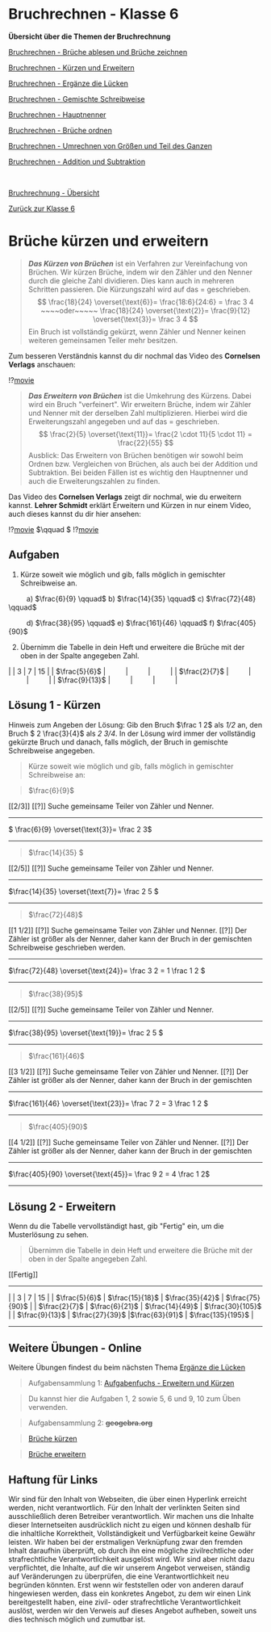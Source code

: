 <!--
author: Susanne Suckfüll
email: su-aes@masannek.de
language: de
narrator: German Female
script: url.js

View this file on https://liascript.github.io/course/?https://raw.githubusercontent.com/SUC-AES/Mathematik-5/master/2_Massen_1.md
-->

# Bruchrechnen - Klasse 6

**Übersicht über die Themen der Bruchrechnung**

[Bruchrechnen - Brüche ablesen und Brüche zeichnen](https://liascript.github.io/course/?https://raw.githubusercontent.com/SUC-AES/Mathe-Webseite/master/Klasse_06/02_Bruchrechnen/M-06-02-01-Ablesen-Zeichnen.md#2)

[Bruchrechnen - Kürzen und Erweitern](https://liascript.github.io/course/?https://raw.githubusercontent.com/SUC-AES/Mathe-Webseite/master/Klasse_06/02_Bruchrechnen/M-06-02-02-Kuerzen-Erweitern.md#2)

[Bruchrechnen - Ergänze die Lücken](https://liascript.github.io/course/?https://raw.githubusercontent.com/SUC-AES/Mathe-Webseite/master/Klasse_06/02_Bruchrechnen/M-06-02-03-Ergaenze-Luecken.md#2)

[Bruchrechnen - Gemischte Schreibweise](https://liascript.github.io/course/?https://raw.githubusercontent.com/SUC-AES/Mathe-Webseite/master/Klasse_06/02_Bruchrechnen/M-06-02-04-Gemischte-Schreibweise.md#2)

[Bruchrechnen - Hauptnenner](https://liascript.github.io/course/?https://raw.githubusercontent.com/SUC-AES/Mathe-Webseite/master/Klasse_06/02_Bruchrechnen/M-06-02-05-Hauptnenner.md#2)

[Bruchrechnen - Brüche ordnen](https://liascript.github.io/course/?https://raw.githubusercontent.com/SUC-AES/Mathe-Webseite/master/Klasse_06/02_Bruchrechnen/M-06-02-06-Brueche-ordnen.md#2)

[Bruchrechnen - Umrechnen von Größen und Teil des Ganzen](https://liascript.github.io/course/?https://raw.githubusercontent.com/SUC-AES/Mathe-Webseite/master/Klasse_06/02_Bruchrechnen/M-06-02-07-Groessen-Teil-des-Ganzen.md#2)

[Bruchrechnen - Addition und Subtraktion](https://liascript.github.io/course/?https://raw.githubusercontent.com/SUC-AES/Mathe-Webseite/master/Klasse_06/02_Bruchrechnen/M-06-02-08-Addition-Subtraktion.md#2)



$\qquad$

[Bruchrechnung - Übersicht](https://liascript.github.io/course/?https://raw.githubusercontent.com/SUC-AES/Mathe-Webseite/master/Klasse_06/02_Bruchrechnen/M-06-02-00-Uebersicht.md#1)

[Zurück zur Klasse 6]()




# Brüche kürzen und erweitern

> ***Das Kürzen von Brüchen*** ist ein Verfahren zur Vereinfachung von Brüchen. Wir kürzen Brüche, indem wir den Zähler und den Nenner durch die gleiche Zahl dividieren. Dies kann auch in mehreren Schritten passieren. Die Kürzungszahl wird auf das  = geschrieben.
>$$ \frac{18}{24} \overset{\text{6}}= \frac{18:6}{24:6} = \frac 3 4 ~~~~oder~~~~~ \frac{18}{24} \overset{\text{2}}= \frac{9}{12} \overset{\text{3}}= \frac 3 4 $$
> Ein Bruch ist vollständig gekürzt, wenn Zähler und Nenner keinen weiteren gemeinsamen Teiler mehr besitzen.

Zum besseren Verständnis kannst du dir nochmal das Video des **Cornelsen Verlags** anschauen:  

!?[movie](https://www.youtube.com/watch?v=-6OW-XImBQI)

> ***Das Erweitern von Brüchen*** ist die Umkehrung des Kürzens. Dabei wird ein Bruch "verfeinert". Wir erweitern Brüche, indem wir Zähler und Nenner mit der derselben Zahl multiplizieren. Hierbei wird die Erweiterungszahl angegeben und auf das = geschrieben.
>$$ \frac{2}{5} \overset{\text{11}}= \frac{2 \cdot 11}{5 \cdot 11} = \frac{22}{55} $$
> Ausblick: Das Erweitern von Brüchen benötigen wir sowohl beim Ordnen bzw. Vergleichen von Brüchen, als auch bei der Addition und Subtraktion. Bei beiden Fällen ist es wichtig den Hauptnenner und auch die Erweiterungszahlen zu finden.

Das Video des **Cornelsen Verlags** zeigt dir nochmal, wie du erweitern kannst. **Lehrer Schmidt** erklärt Erweitern und Kürzen in nur einem Video, auch dieses kannst du dir hier ansehen:

!?[movie](https://www.youtube.com/watch?v=Q1RG-Z4jjRs)
$\qquad $
!?[movie](https://www.youtube.com/watch?v=TfFZ6bU4fl4)




## Aufgaben

1. Kürze soweit wie möglich und gib, falls möglich in gemischter Schreibweise an.

$\qquad$ a) $\frac{6}{9} \qquad$  b) $\frac{14}{35} \qquad$  c) $\frac{72}{48} \qquad$

$\qquad$ d) $\frac{38}{95} \qquad$  e) $\frac{161}{46} \qquad$  f) $\frac{405}{90}$



2. Übernimm die Tabelle in dein Heft und erweitere die Brüche mit der oben in der Spalte angegeben Zahl.


|  | 3 | 7 | 15 |
| $\frac{5}{6}$ | $\qquad$ | $\qquad$ | $\qquad$ |
| $\frac{2}{7}$ | $\qquad$ | $\qquad$ | $\qquad$ |
| $\frac{9}{13}$ | $\qquad$ | $\qquad$ | $\qquad$ |




## Lösung 1 - Kürzen

Hinweis zum Angeben der Lösung: Gib den Bruch $\frac 1 2$ als *1/2* an, den Bruch $ 2 \frac{3}{4}$ als *2 3/4*.  In der Lösung wird immer der vollständig gekürzte Bruch und danach, falls möglich, der Bruch in gemischte Schreibweise angegeben.

> Kürze soweit wie möglich und gib, falls möglich in gemischter Schreibweise an:

> $\frac{6}{9}$


[[2/3]]
[[?]] Suche gemeinsame Teiler von Zähler und Nenner.
*********************************


$ \frac{6}{9} \overset{\text{3}}= \frac 2 3$

*********************************

> $\frac{14}{35} $

[[2/5]]
[[?]] Suche gemeinsame Teiler von Zähler und Nenner.
*********************************


$\frac{14}{35} \overset{\text{7}}= \frac 2 5 $

*********************************

> $\frac{72}{48}$

[[1 1/2]]
[[?]] Suche gemeinsame Teiler von Zähler und Nenner.
[[?]] Der Zähler ist größer als der Nenner, daher kann der Bruch in der gemischten Schreibweise geschrieben werden.
*********************************


$\frac{72}{48} \overset{\text{24}}= \frac 3 2 = 1 \frac 1 2 $

*********************************

> $\frac{38}{95}$

[[2/5]]
[[?]] Suche gemeinsame Teiler von Zähler und Nenner.
*********************************


$\frac{38}{95} \overset{\text{19}}= \frac 2 5 $

*********************************

> $\frac{161}{46}$

[[3 1/2]]
[[?]] Suche gemeinsame Teiler von Zähler und Nenner.
[[?]] Der Zähler ist größer als der Nenner, daher kann der Bruch in der gemischten
*********************************


$\frac{161}{46} \overset{\text{23}}= \frac 7 2 = 3 \frac 1 2 $

*********************************

> $\frac{405}{90}$

[[4 1/2]]
[[?]] Suche gemeinsame Teiler von Zähler und Nenner.
[[?]] Der Zähler ist größer als der Nenner, daher kann der Bruch in der gemischten
*********************************


$\frac{405}{90} \overset{\text{45}}= \frac 9 2 = 4 \frac 1 2$

*********************************


## Lösung 2 - Erweitern

Wenn du die Tabelle vervollständigt hast, gib "Fertig" ein, um die Musterlösung zu sehen.

> Übernimm die Tabelle in dein Heft und erweitere die Brüche mit der oben in der Spalte angegeben Zahl.

[[Fertig]]
*************************************


|  | 3 | 7 | 15 |
| $\frac{5}{6}$ | $\frac{15}{18}$ | $\frac{35}{42}$ | $\frac{75}{90}$ |
| $\frac{2}{7}$ | $\frac{6}{21}$ | $\frac{14}{49}$ | $\frac{30}{105}$ |
| $\frac{9}{13}$ | $\frac{27}{39}$ |$\frac{63}{91}$ | $\frac{135}{195}$ |


*************************************

## Weitere Übungen - Online

Weitere Übungen findest du beim nächsten Thema [Ergänze die Lücken]()

> Aufgabensammlung 1:
> [Aufgabenfuchs - Erweitern und Kürzen](https://mathe.aufgabenfuchs.de/bruch/erweitern---kuerzen.shtml)

> Du kannst hier die Aufgaben 1, 2 sowie 5, 6 und 9, 10 zum Üben verwenden.


> Aufgabensammlung 2: **~~geogebra.org~~**

> [Brüche kürzen](https://www.geogebra.org/m/ZTyguDVp)

> [Brüche erweitern](https://www.geogebra.org/m/ph5cQGfn)


## Haftung für Links

Wir sind für den Inhalt von Webseiten, die über einen Hyperlink erreicht werden, nicht verantwortlich. Für den Inhalt der verlinkten Seiten sind ausschließlich deren Betreiber verantwortlich. Wir machen uns die Inhalte dieser Internetseiten ausdrücklich nicht zu eigen und können deshalb für die inhaltliche Korrektheit, Vollständigkeit und Verfügbarkeit keine Gewähr leisten. Wir haben bei der erstmaligen Verknüpfung zwar den fremden Inhalt daraufhin überprüft, ob durch ihn eine mögliche zivilrechtliche oder strafrechtliche Verantwortlichkeit ausgelöst wird. Wir sind aber nicht dazu verpflichtet, die Inhalte, auf die wir unserem Angebot verweisen, ständig auf Veränderungen zu überprüfen, die eine Verantwortlichkeit neu begründen könnten. Erst wenn wir feststellen oder von anderen darauf hingewiesen werden, dass ein konkretes Angebot, zu dem wir einen Link bereitgestellt haben, eine zivil- oder strafrechtliche Verantwortlichkeit auslöst, werden wir den Verweis auf dieses Angebot aufheben, soweit uns dies technisch möglich und zumutbar ist.
